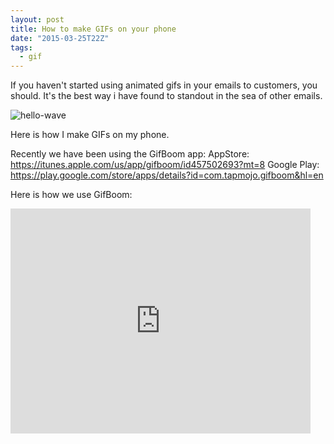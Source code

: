 ```yaml
---
layout: post
title: How to make GIFs on your phone
date: "2015-03-25T22Z"
tags:
  - gif
---
```


If you haven't started using animated gifs in your emails to customers, you should. It's the best way i have found to standout in the sea of other emails.

![hello-wave](http://sht.tl/pZe3J4)

Here is how I make GIFs on my phone.

Recently we have been using the GifBoom app:
AppStore: https://itunes.apple.com/us/app/gifboom/id457502693?mt=8
Google Play: https://play.google.com/store/apps/details?id=com.tapmojo.gifboom&hl=en

Here is how we use GifBoom:

<iframe width="480" height="360" src="https://www.youtube.com/embed/GZ35PP9EmhI?rel=0" frameborder="0" allowfullscreen></iframe>
